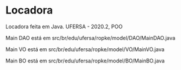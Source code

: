# Locadora
Locadora feita em Java. UFERSA - 2020.2, POO

Main DAO está em src/br/edu/ufersa/ropke/model/DAO/MainDAO.java

Main VO está em src/br/edu/ufersa/ropke/model/VO/MainVO.java

Main BO está em src/br/edu/ufersa/ropke/model/BO/MainBO.java
